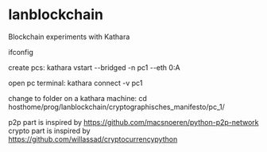 # lanblockchain
Blockchain experiments with Kathara

ifconfig

create pcs:
kathara vstart --bridged -n pc1 --eth 0:A

open pc terminal:
kathara connect -v pc1

change to folder on a kathara machine:
cd hosthome/prog/lanblockchain/cryptographisches_manifesto/pc_1/

p2p part is inspired by https://github.com/macsnoeren/python-p2p-network
crypto part is inspired by https://github.com/willassad/cryptocurrencypython
